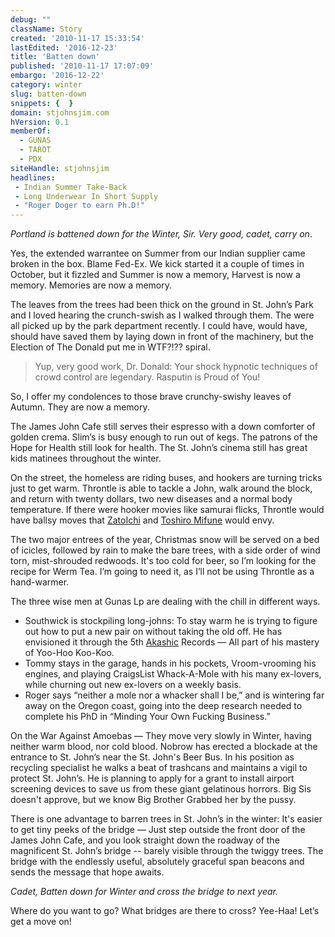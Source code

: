 ```yaml
---
debug: ""
className: Story
created: '2010-11-17 15:33:54'
lastEdited: '2016-12-23'
title: 'Batten down'
published: '2010-11-17 17:07:09'
embargo: '2016-12-22'
category: winter
slug: batten-down
snippets: {  }
domain: stjohnsjim.com
hVersion: 0.1
memberOf:
  - GUNAS
  - TAROT
  - PDX
siteHandle: stjohnsjim
headlines:
 - Indian Summer Take-Back
 - Long Underwear In Short Supply
 - "Roger Doger to earn Ph.D!"
---
```

_Portland is battened down for the Winter, Sir. Very good, cadet, carry on_.

Yes, the extended warrantee on Summer from our Indian supplier came broken in the box. Blame Fed-Ex. We kick started it a couple of times in October, but it fizzled and Summer is now a memory, Harvest is now a memory. Memories are now a memory.

The leaves from the trees had been thick on the ground in St. John’s Park and I loved hearing the crunch-swish as I walked through them. The were all picked up by the park department recently. I could have, would have, should have saved them by laying down in front of the machinery, but the Election of The Donald put me in WTF?!?? spiral.

> Yup, very good work, Dr. Donald: Your shock hypnotic techniques of crowd control are legendary.  Rasputin is Proud of You!

So, I offer my condolences to those brave crunchy-swishy leaves of Autumn. They are now a memory.

The James John Cafe still serves their espresso with a down comforter of golden crema. Slim’s is busy enough to run out of kegs. The patrons of the Hope for Health still look for health. The St. John’s cinema still has great kids matinees throughout the winter.

On the street, the homeless are riding buses, and hookers are turning tricks just to get warm. Throntle is able to tackle a John, walk around the block, and return with twenty dollars, two new diseases and a normal body temperature. If there were hooker movies like samurai flicks, Throntle would have ballsy moves that [ZatoIchi][0] and [Toshiro Mifune][1] would envy.

The two major entrees of the year, Christmas snow will be served on a bed of icicles, followed by rain to make the  bare trees, with a side order of wind torn, mist-shrouded redwoods. It's too cold for beer, so I’m looking for the recipe for Werm Tea. I’m going to need it, as I’ll not be using Throntle as a hand-warmer.

The three wise men at Gunas Lp are dealing with the chill in different ways.

* Southwick is stockpiling long-johns: To stay warm he is trying to figure out how to put a new pair on without taking the old off. He has envisioned it through the 5th [Akashic][2] Records — All part of his mastery of Yoo-Hoo Koo-Koo.
* Tommy stays in the garage, hands in his pockets, Vroom-vrooming his engines, and playing CraigsList Whack-A-Mole with his many ex-lovers, while churning out new ex-lovers on a weekly basis.
* Roger says “neither a mole nor a whacker shall I be,” and is wintering far away on the Oregon coast, going into the deep research needed to complete his PhD in “Minding Your Own Fucking Business.”

On the War Against Amoebas — They move very slowly in Winter, having neither warm blood, nor cold blood. Nobrow has erected a blockade at the entrance to St. John’s near the St. John's Beer Bus. In his position as recycling specialist he walks a beat of trashcans and maintains a vigil to protect St. John’s. He is planning to apply for a grant to install airport screening devices to save us from these giant gelatinous horrors. Big Sis doesn't approve, but we know Big Brother Grabbed her by the pussy.

There is one advantage to barren trees in St. John’s in the winter: It's easier to get tiny peeks of the bridge — Just step outside the front door of the James John Cafe, and you look straight down the roadway of the magnificent St. John’s bridge -- barely visible through the twiggy trees. The bridge with the endlessly useful, absolutely graceful span beacons and sends the message that hope awaits.

_Cadet, Batten down for Winter and cross the bridge to next year._

Where do you want to go? What bridges are there to cross? Yee-Haa! Let’s get a move on!

[0]: http://en.wikipedia.org/wiki/Zatoichi
[1]: http://www.youtube.com/watch?v=hG-bIljVFLw
[2]: http://answers.yahoo.com/question/index?qid=20100621084314AASc0X0
